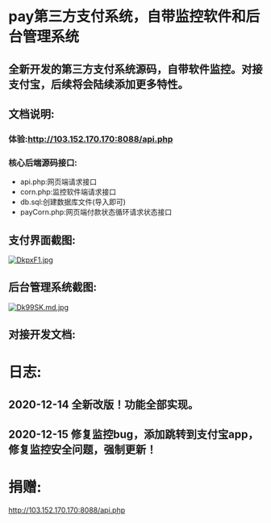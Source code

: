 #  pay第三方支付系统，自带监控软件和后台管理系统
## 全新开发的第三方支付系统源码，自带软件监控。对接支付宝，后续将会陆续添加更多特性。
## 文档说明:
### 体验:http://103.152.170.170:8088/api.php
### 核心后端源码接口:
* api.php:网页端请求接口
* corn.php:监控软件端请求接口
* db.sql:创建数据库文件(导入即可)
* payCorn.php:网页端付款状态循环请求状态接口
## 支付界面截图:
[![DkpxF1.jpg](https://s3.ax1x.com/2020/11/16/DkpxF1.jpg)](https://imgchr.com/i/DkpxF1)
## 后台管理系统截图:
[![Dk99SK.md.jpg](https://s3.ax1x.com/2020/11/16/Dk99SK.md.jpg)](https://imgchr.com/i/Dk99SK)
## 对接开发文档:

# 日志:
## 2020-12-14 全新改版！功能全部实现。
## 2020-12-15 修复监控bug，添加跳转到支付宝app，修复监控安全问题，强制更新！


# 捐赠:
http://103.152.170.170:8088/api.php
